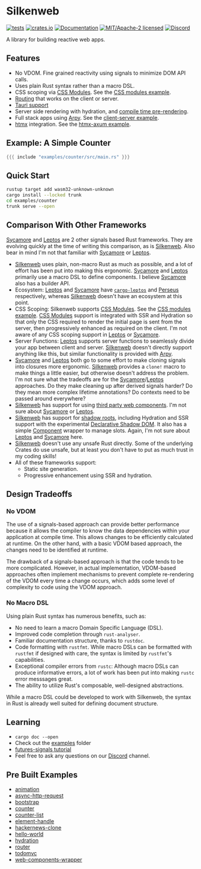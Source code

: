 # Silkenweb

[![tests](https://github.com/silkenweb/silkenweb/actions/workflows/tests.yml/badge.svg)](https://github.com/silkenweb/silkenweb/actions/workflows/tests.yml)
[![crates.io](https://img.shields.io/crates/v/silkenweb.svg)](https://crates.io/crates/silkenweb)
[![Documentation](https://docs.rs/silkenweb/badge.svg)](https://docs.rs/silkenweb)
[![MIT/Apache-2 licensed](https://img.shields.io/crates/l/silkenweb)](./LICENSE-APACHE)
[![Discord](https://img.shields.io/discord/881942707675729931)](https://discord.gg/usSUczZ5ua)

A library for building reactive web apps.

## Features

- No VDOM. Fine grained reactivity using signals to minimize DOM API calls.
- Uses plain Rust syntax rather than a macro DSL.
- CSS scoping via [CSS Modules](https://github.com/css-modules/css-modules). See the [CSS modules example].
- [Routing][router example] that works on the client or server.
- [Tauri support](https://github.com/silkenweb/silkenweb/tree/main/examples/tauri)
- Server side rendering with hydration, and [compile time pre-rendering](https://github.com/silkenweb/silkenweb/tree/main/examples/ssr-full).
- Full stack apps using [Arpy]. See the [client-server example].
- [htmx] integration. See the [htmx-axum example].

## Example: A Simple Counter

```rust
{{{ include "examples/counter/src/main.rs" }}}
```

## Quick Start

```bash
rustup target add wasm32-unknown-unknown
cargo install --locked trunk
cd examples/counter
trunk serve --open
```

## Comparison With Other Frameworks

[Sycamore] and [Leptos] are 2 other signals based Rust frameworks. They are evolving quickly at the time of writing this comparison, as is [Silkenweb]. Also bear in mind I'm not that familiar with [Sycamore] or [Leptos].

- [Silkenweb] uses plain, non-macro Rust as much as possible, and a lot of effort has been put into making this ergonomic. [Sycamore] and [Leptos] primarily use a macro DSL to define components. I believe [Sycamore] also has a builder API.
- Ecosystem: [Leptos] and [Sycamore] have [`cargo-leptos`] and [Perseus] respectively, whereas [Silkenweb] doesn't have an ecosystem at this point.
- CSS Scoping: Silkenweb supports [CSS Modules]. See the [CSS modules example]. [CSS Modules] support is integrated with SSR and Hydration so that only the CSS required to render the initial page is sent from the server, then progressively enhanced as required on the client. I'm not aware of any CSS scoping support in [Leptos] or [Sycamore].
- Server Functions: [Leptos] supports server functions to seamlessly divide your app between client and server. [Silkenweb] doesn't directly support anything like this, but similar functionality is provided with [Arpy].
- [Sycamore] and [Leptos] both go to some effort to make cloning signals into closures more ergonomic. [Silkenweb] provides a `clone!` macro to make things a little easier, but otherwise doesn't address the problem. I'm not sure what the tradeoffs are for the [Sycamore]/[Leptos] approaches. Do they make cleaning up after derived signals harder? Do they mean more complex lifetime annotations? Do contexts need to be passed around everywhere?
- [Silkenweb] has support for using [third party web components](https://github.com/silkenweb/silkenweb/tree/main/examples/web-components-wrapper). I'm not sure about [Sycamore] or [Leptos].
- [Silkenweb] has support for [shadow roots](https://github.com/silkenweb/silkenweb/tree/main/examples/shadow-root), including Hydration and SSR support with the experimental [Declarative Shadow DOM](https://web.dev/declarative-shadow-dom/). It also has a simple [Component](https://github.com/silkenweb/silkenweb/tree/main/examples/component) wrapper to manage slots. Again, I'm not sure about [Leptos] and [Sycamore] here.
- [Silkenweb] doesn't use any unsafe Rust directly. Some of the underlying Crates do use unsafe, but at least you don't have to put as much trust in my coding skills!
- All of these frameworks support:
  - Static site generation.
  - Progressive enhancement using SSR and hydration.

## Design Tradeoffs

### No VDOM

The use of a signals-based approach can provide better performance because it allows the compiler to know the data dependencies within your application at compile time. This allows changes to be efficiently calculated at runtime. On the other hand, with a basic VDOM based approach, the changes need to be identified at runtime.

The drawback of a signals-based approach is that the code tends to be more complicated. However, in actual implementation, VDOM-based approaches often implement mechanisms to prevent complete re-rendering of the VDOM every time a change occurs, which adds some level of complexity to code using the VDOM approach.

### No Macro DSL

Using plain Rust syntax has numerous benefits, such as:

- No need to learn a macro Domain Specific Language (DSL).
- Improved code completion through `rust-analyser`.
- Familiar documentation structure, thanks to `rustdoc`.
- Code formatting with `rustfmt`. While macro DSLs can be formatted with `rustfmt` if designed with care, the syntax is limited by `rustfmt`'s capabilities.
- Exceptional compiler errors from `rustc`: Although macro DSLs can produce informative errors, a lot of work has been put into making `rustc` error messsages great.
- The ability to utilize Rust's composable, well-designed abstractions.

While a macro DSL could be developed to work with Silkenweb, the syntax in Rust is already well suited for defining document structure.

## Learning

- `cargo doc --open`
- Check out the [examples](https://github.com/silkenweb/silkenweb/tree/main/examples) folder
- [futures-signals tutorial](https://docs.rs/futures-signals/0.3.24/futures_signals/tutorial/index.html)
- Feel free to ask any questions on our [Discord](https://discord.gg/usSUczZ5ua) channel.

## Pre Built Examples

- [animation](https://silkenweb.netlify.app/examples/animation)
- [async-http-request](https://silkenweb.netlify.app/examples/async-http-request)
- [bootstrap](https://silkenweb.netlify.app/examples/bootstrap)
- [counter](https://silkenweb.netlify.app/examples/counter)
- [counter-list](https://silkenweb.netlify.app/examples/counter-list)
- [element-handle](https://silkenweb.netlify.app/examples/element-handle)
- [hackernews-clone](https://silkenweb.netlify.app/examples/hackernews-clone)
- [hello-world](https://silkenweb.netlify.app/examples/hello-world)
- [hydration](https://silkenweb.netlify.app/examples/hydration)
- [router](https://silkenweb.netlify.app/examples/router)
- [todomvc](https://silkenweb.netlify.app/examples/todomvc)
- [web-components-wrapper](https://silkenweb.netlify.app/examples/web-components-wrapper)

[Silkenweb]: https://github.com/silkenweb/silkenweb
[Sycamore]: https://github.com/sycamore-rs/sycamore
[Leptos]: https://github.com/leptos-rs/leptos
[`cargo-leptos`]: https://github.com/leptos-rs/cargo-leptos
[Perseus]: https://github.com/framesurge/perseus
[Arpy]: https://github.com/simon-bourne/arpy
[htmx]: https://htmx.org
[CSS Modules]: https://github.com/silkenweb/silkenweb/tree/main/examples/css-modules
[CSS modules example]: https://github.com/silkenweb/silkenweb/tree/main/examples/css-modules
[router example]: https://github.com/silkenweb/silkenweb/tree/main/examples/router
[client-server example]: https://github.com/silkenweb/silkenweb/tree/main/examples/client-server
[htmx-axum example]: https://github.com/silkenweb/silkenweb/tree/main/examples/htmx-axum
